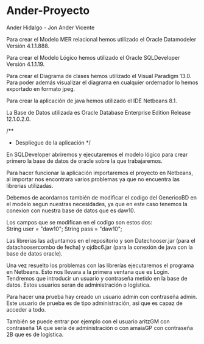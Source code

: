 # Ander-Proyecto

Ander Hidalgo - Jon Ander Vicente

Para crear el Modelo MER relacional hemos utilizado el Oracle Datamodeler Versión 4.1.1.888.

Para crear el Modelo Lógico hemos utilizado el Oracle SQLDeveloper Versión 4.1.1.19.

Para crear el Diagrama de clases hemos utilizado el Visual Paradigm 13.0. Para poder además visualizar el diagrama en cualquier ordernador lo hemos exportado en formato jpeg.

Para crear la aplicación de java hemos utilizado el IDE Netbeans 8.1.

La Base de Datos utilizada es Oracle Database Enterprise Edition Release 12.1.0.2.0.

/**
* Despliegue de la aplicación
*/

En SQLDeveloper abriremos y ejecutaremos el modelo lógico para crear primero la base de datos de oracle sobre la que trabajaremos.

Para hacer funcionar la aplicación importaremos el proyecto en Netbeans, al importar nos encontrara varios problemas ya que no encuentra las librerias utilizadas.

Debemos de acordarnos también de modificar el codigo del GenericoBD en el modelo segun nuestras necesidades, ya que en este caso tenemos la conexion con nuestra base de datos que es daw10.

Los campos que se modifican en el codigo son estos dos:           
  String user = "daw10";
  String pass = "daw10";

Las librerias las adjuntamos en el repositorio y son Datechooser.jar (para el datachoosercombo de fecha) y ojdbc6.jar (para la conexión de java con la base de datos oracle).

Una vez resuelto los problemas con las librerías ejecutaremos el programa en Netbeans. Esto nos llevara a la primera ventana que es Login. Tendremos que introducir un usuario y contraseña metido en la base de datos. Estos usuarios seran de administración o logística.

Para hacer una prueba hay creado un usuario admin con contraseña admin. Este usuario de prueba es de tipo administración, asi que es capaz de acceder a todo.

También se puede entrar por ejemplo con el usuario aritzGM con contraseña 1A que sería de administración o con amaiaGP con contraseña 2B que es de logística.
